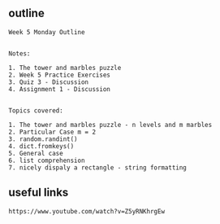 ## outline

    Week 5 Monday Outline


    Notes:

    1. The tower and marbles puzzle
    2. Week 5 Practice Exercises
    3. Quiz 3 - Discussion
    4. Assignment 1 - Discussion


    Topics covered:

    1. The tower and marbles puzzle - n levels and m marbles
    2. Particular Case m = 2
    3. random.randint()
    4. dict.fromkeys() 
    5. General case
    6. list comprehension
    7. nicely dispaly a rectangle - string formatting

## useful links

    https://www.youtube.com/watch?v=Z5yRNKhrgEw